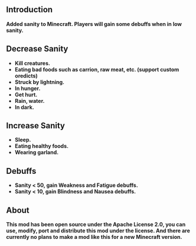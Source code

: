 ## Introduction
**Added sanity to Minecraft. Players will gain some debuffs when in low sanity.**  
## Decrease Sanity
- **Kill creatures.**  
- **Eating bad foods such as carrion, raw meat, etc. (support custom oredicts)**  
- **Struck by lightning.**  
- **In hunger.**  
- **Get hurt.**  
- **Rain, water.**  
- **In dark.**  
## Increase Sanity    
- **Sleep.**  
- **Eating healthy foods.**  
- **Wearing garland.**  
## Debuffs  
- **Sanity < 50, gain Weakness and Fatigue debuffs.**  
- **Sanity < 10, gain Blindness and Nausea debuffs.**  
## About  
**This mod has been open source under the Apache License 2.0, you can use, modify, port and distribute this mod under the license. And there are currently no plans to make a mod like this for a new Minecraft version.**
